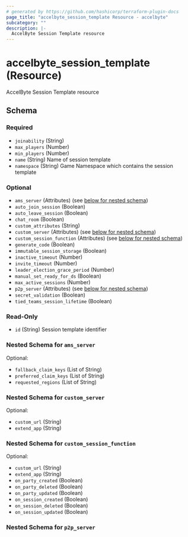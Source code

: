 ```yaml
---
# generated by https://github.com/hashicorp/terraform-plugin-docs
page_title: "accelbyte_session_template Resource - accelbyte"
subcategory: ""
description: |-
  AccelByte Session Template resource
---
```


# accelbyte_session_template (Resource)

AccelByte Session Template resource



<!-- schema generated by tfplugindocs -->
## Schema

### Required

- `joinability` (String)
- `max_players` (Number)
- `min_players` (Number)
- `name` (String) Name of session template
- `namespace` (String) Game Namespace which contains the session template

### Optional

- `ams_server` (Attributes) (see [below for nested schema](#nestedatt--ams_server))
- `auto_join_session` (Boolean)
- `auto_leave_session` (Boolean)
- `chat_room` (Boolean)
- `custom_attributes` (String)
- `custom_server` (Attributes) (see [below for nested schema](#nestedatt--custom_server))
- `custom_session_function` (Attributes) (see [below for nested schema](#nestedatt--custom_session_function))
- `generate_code` (Boolean)
- `immutable_session_storage` (Boolean)
- `inactive_timeout` (Number)
- `invite_timeout` (Number)
- `leader_election_grace_period` (Number)
- `manual_set_ready_for_ds` (Boolean)
- `max_active_sessions` (Number)
- `p2p_server` (Attributes) (see [below for nested schema](#nestedatt--p2p_server))
- `secret_validation` (Boolean)
- `tied_teams_session_lifetime` (Boolean)

### Read-Only

- `id` (String) Session template identifier

<a id="nestedatt--ams_server"></a>
### Nested Schema for `ams_server`

Optional:

- `fallback_claim_keys` (List of String)
- `preferred_claim_keys` (List of String)
- `requested_regions` (List of String)


<a id="nestedatt--custom_server"></a>
### Nested Schema for `custom_server`

Optional:

- `custom_url` (String)
- `extend_app` (String)


<a id="nestedatt--custom_session_function"></a>
### Nested Schema for `custom_session_function`

Optional:

- `custom_url` (String)
- `extend_app` (String)
- `on_party_created` (Boolean)
- `on_party_deleted` (Boolean)
- `on_party_updated` (Boolean)
- `on_session_created` (Boolean)
- `on_session_deleted` (Boolean)
- `on_session_updated` (Boolean)


<a id="nestedatt--p2p_server"></a>
### Nested Schema for `p2p_server`
